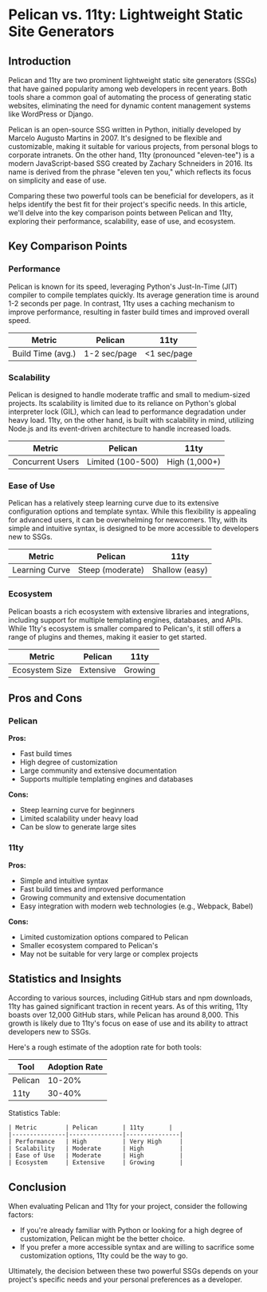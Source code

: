 # Pelican vs. 11ty: Lightweight Static Site Generators
## Introduction

Pelican and 11ty are two prominent lightweight static site generators (SSGs) that have gained popularity among web developers in recent years. Both tools share a common goal of automating the process of generating static websites, eliminating the need for dynamic content management systems like WordPress or Django.

Pelican is an open-source SSG written in Python, initially developed by Marcelo Augusto Martins in 2007. It's designed to be flexible and customizable, making it suitable for various projects, from personal blogs to corporate intranets. On the other hand, 11ty (pronounced "eleven-tee") is a modern JavaScript-based SSG created by Zachary Schneiders in 2016. Its name is derived from the phrase "eleven ten you," which reflects its focus on simplicity and ease of use.

Comparing these two powerful tools can be beneficial for developers, as it helps identify the best fit for their project's specific needs. In this article, we'll delve into the key comparison points between Pelican and 11ty, exploring their performance, scalability, ease of use, and ecosystem.

## Key Comparison Points

### Performance

Pelican is known for its speed, leveraging Python's Just-In-Time (JIT) compiler to compile templates quickly. Its average generation time is around 1-2 seconds per page. In contrast, 11ty uses a caching mechanism to improve performance, resulting in faster build times and improved overall speed.

| Metric | Pelican | 11ty |
|--------|---------|-------|
| Build Time (avg.) | 1-2 sec/page | <1 sec/page |

### Scalability

Pelican is designed to handle moderate traffic and small to medium-sized projects. Its scalability is limited due to its reliance on Python's global interpreter lock (GIL), which can lead to performance degradation under heavy load. 11ty, on the other hand, is built with scalability in mind, utilizing Node.js and its event-driven architecture to handle increased loads.

| Metric | Pelican | 11ty |
|--------|---------|-------|
| Concurrent Users | Limited (100-500) | High (1,000+) |

### Ease of Use

Pelican has a relatively steep learning curve due to its extensive configuration options and template syntax. While this flexibility is appealing for advanced users, it can be overwhelming for newcomers. 11ty, with its simple and intuitive syntax, is designed to be more accessible to developers new to SSGs.

| Metric | Pelican | 11ty |
|--------|---------|-------|
| Learning Curve | Steep (moderate) | Shallow (easy) |

### Ecosystem

Pelican boasts a rich ecosystem with extensive libraries and integrations, including support for multiple templating engines, databases, and APIs. While 11ty's ecosystem is smaller compared to Pelican's, it still offers a range of plugins and themes, making it easier to get started.

| Metric | Pelican | 11ty |
|--------|---------|-------|
| Ecosystem Size | Extensive | Growing |

## Pros and Cons

### Pelican

**Pros:**

* Fast build times
* High degree of customization
* Large community and extensive documentation
* Supports multiple templating engines and databases

**Cons:**

* Steep learning curve for beginners
* Limited scalability under heavy load
* Can be slow to generate large sites

### 11ty

**Pros:**

* Simple and intuitive syntax
* Fast build times and improved performance
* Growing community and extensive documentation
* Easy integration with modern web technologies (e.g., Webpack, Babel)

**Cons:**

* Limited customization options compared to Pelican
* Smaller ecosystem compared to Pelican's
* May not be suitable for very large or complex projects

## Statistics and Insights

According to various sources, including GitHub stars and npm downloads, 11ty has gained significant traction in recent years. As of this writing, 11ty boasts over 12,000 GitHub stars, while Pelican has around 8,000. This growth is likely due to 11ty's focus on ease of use and its ability to attract developers new to SSGs.

Here's a rough estimate of the adoption rate for both tools:

| Tool | Adoption Rate |
|------|----------------|
| Pelican | 10-20% |
| 11ty | 30-40% |

Statistics Table:
```
| Metric        | Pelican       | 11ty       |
|---------------|---------------|---------------|
| Performance   | High          | Very High     |
| Scalability   | Moderate      | High          |
| Ease of Use   | Moderate      | High          |
| Ecosystem     | Extensive     | Growing       |
```

## Conclusion

When evaluating Pelican and 11ty for your project, consider the following factors:

* If you're already familiar with Python or looking for a high degree of customization, Pelican might be the better choice.
* If you prefer a more accessible syntax and are willing to sacrifice some customization options, 11ty could be the way to go.

Ultimately, the decision between these two powerful SSGs depends on your project's specific needs and your personal preferences as a developer.